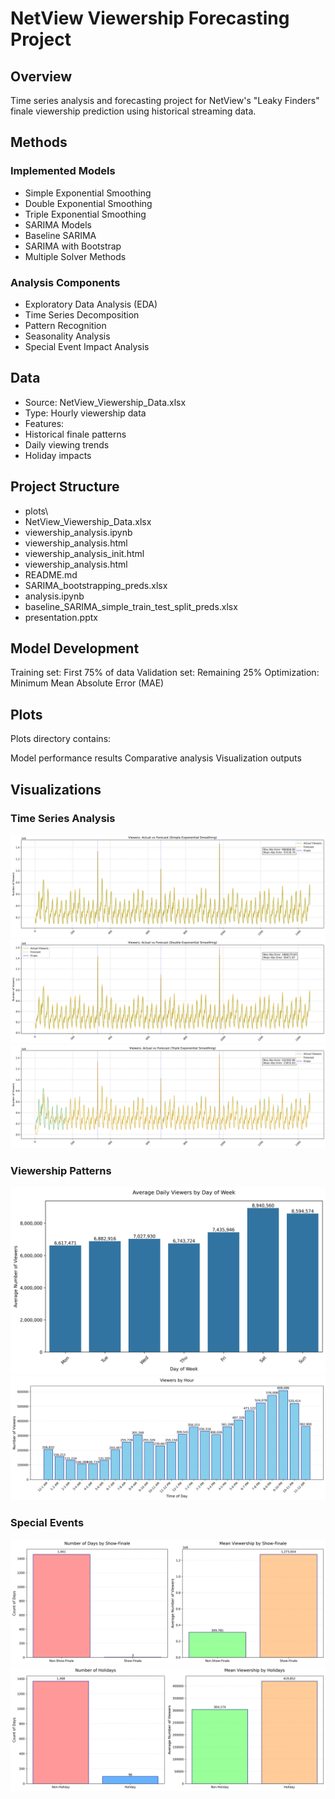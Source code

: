 # NetView Viewership Forecasting Project

## Overview
Time series analysis and forecasting project for NetView's "Leaky Finders" finale viewership prediction using historical streaming data.

## Methods
### Implemented Models
- Simple Exponential Smoothing
- Double Exponential Smoothing  
- Triple Exponential Smoothing
- SARIMA Models
 - Baseline SARIMA
 - SARIMA with Bootstrap
 - Multiple Solver Methods

### Analysis Components
- Exploratory Data Analysis (EDA)
- Time Series Decomposition
- Pattern Recognition
- Seasonality Analysis
- Special Event Impact Analysis 

## Data
- Source: NetView_Viewership_Data.xlsx
- Type: Hourly viewership data
- Features:
 - Historical finale patterns
 - Daily viewing trends
 - Holiday impacts
 
## Project Structure
- plots\
- NetView_Viewership_Data.xlsx
- viewership_analysis.ipynb
- viewership_analysis.html
- viewership_analysis_init.html
- viewership_analysis.html
- README.md
- SARIMA_bootstrapping_preds.xlsx
- analysis.ipynb
- baseline_SARIMA_simple_train_test_split_preds.xlsx
- presentation.pptx

## Model Development
Training set: First 75% of data
Validation set: Remaining 25%
Optimization: Minimum Mean Absolute Error (MAE)

## Plots
Plots directory contains:

Model performance results
Comparative analysis
Visualization outputs

## Visualizations

### Time Series Analysis
![Simple Exponential Smoothing](plots/Simple%20Exponential%20Smoothing.png)
![Double Exponential Smoothing](plots/Double%20Exponential%20Smoothing.png)
![Triple Exponential Smoothing](plots/Triple%20Exponential%20Smoothing.png)

### Viewership Patterns
![Viewers by Day](plots/viewers_by_day.png)
![Viewers by Hour](plots/viewers_by_hour.png)

### Special Events
![Show Finale Patterns](plots/show_finale.png)
![Holiday Impact](plots/holidays.png)
